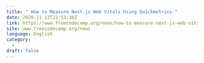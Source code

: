 ```yaml
---
title: " How to Measure Next.js Web Vitals Using Quickmetrics "
date: 2020-11-13T22:53:38Z
link: https://www.freecodecamp.org/news/how-to-measure-next-js-web-vitals-using-quickmetrics/?utm_medium=RSS&utm_source=news.12bit.vn
site: www.freecodecamp.org/news
language: English
category:
  -   
draft: false
---
```

